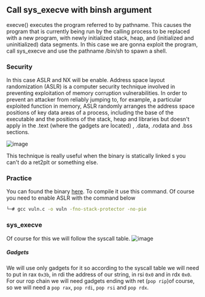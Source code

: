## Call sys_execve with binsh argument

execve() executes the program referred to by pathname.  This causes the program that is currently being run by the calling process to be replaced with a new program, with newly initialized stack, heap, and (initialized and uninitialized) data segments.
In this case we are gonna exploit the program, call sys_execve and use the pathname /bin/sh to spawn a shell. 

### Security

In this case ASLR and NX will be enable. Address space layout randomization (ASLR) is a computer security technique involved in preventing exploitation of memory corruption vulnerabilities. In order to prevent an attacker from reliably jumping to, for example, a particular exploited function in memory, ASLR randomly arranges the address space positions of key data areas of a process, including the base of the executable and the positions of the stack, heap and libraries but doesn't apply in the .text (where the gadgets are located) , .data, .rodata and .bss sections.

![image](https://user-images.githubusercontent.com/87600765/175817705-2ad50828-4ac0-4d8f-91e7-f29c7968f9d1.png)

This technique is really useful when the binary is statically linked s you can't do a ret2plt or something else. 

### Practice

You can found the binary [here](https://github.com/B1rby/Art-of-Exploitation/blob/main/rop/ret2mprotect/vuln.c). To compile it use this command. Of course you need to enable ASLR with the command below

```bash
└─# gcc vuln.c -o vuln -fno-stack-protector -no-pie
```

### sys_execve

Of course for this we will follow the syscall table.
![image](https://user-images.githubusercontent.com/87600765/175819535-cb7fd23e-eee9-4e95-b8e6-98a47e13d70c.png)

##### Gadgets

We will use only gadgets for it so according to the syscall table we will need to put in rax `0x3b`, in rdi the address of our string, in rsi `0x0` and in rdx `0x0`. For our rop chain we will need gadgets ending with ret (`pop rip`)of course, so we will need a `pop rax`, `pop rdi`, `pop rsi` and `pop rdx`.
